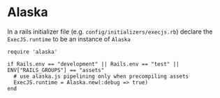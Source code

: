# Alaska

In a rails initializer file (e.g. `config/initializers/execjs.rb`) declare the `ExecJS.runtime` to be an instance of `Alaska`

    require 'alaska'

    if Rails.env == "development" || Rails.env == "test" || ENV["RAILS_GROUPS"] == "assets"
      # use alaska.js pipelining only when precompiling assets
      ExecJS.runtime = Alaska.new(:debug => true)
    end
